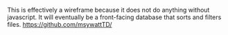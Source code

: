 This is effectively a wireframe because it does not do anything without javascript. It will eventually be a front-facing database that sorts and filters files.
https://github.com/msywattTD/
